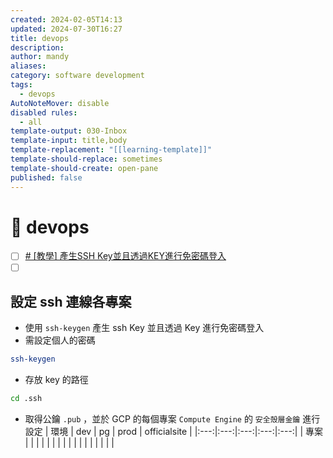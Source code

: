 ```yaml
---
created: 2024-02-05T14:13
updated: 2024-07-30T16:27
title: devops
description: 
author: mandy
aliases: 
category: software development
tags:
  - devops
AutoNoteMover: disable
disabled rules:
  - all
template-output: 030-Inbox
template-input: title,body
template-replacement: "[[learning-template]]"
template-should-replace: sometimes
template-should-create: open-pane
published: false
---
```

# 🚀 devops

- [ ] [# [教學] 產生SSH Key並且透過KEY進行免密碼登入](https://xenby.com/b/220-%E6%95%99%E5%AD%B8-%E7%94%A2%E7%94%9Fssh-key%E4%B8%A6%E4%B8%94%E9%80%8F%E9%81%8Ekey%E9%80%B2%E8%A1%8C%E5%85%8D%E5%AF%86%E7%A2%BC%E7%99%BB%E5%85%A5)
- [ ] []()

## 設定 ssh 連線各專案

- 使用 `ssh-keygen`  產生 ssh Key 並且透過 Key 進行免密碼登入
- 需設定個人的密碼
```bash
ssh-keygen
```
- 存放 key 的路徑
```bash
cd .ssh
```
- 取得公鑰 `.pub` ，並於 GCP 的每個專案 `Compute Engine` 的 `安全殼層金鑰` 進行設定
| 環境 | dev | pg | prod  | officialsite |
|:---:|:---:|:---:|:---:|:---:|
|  專案 |  |  |  |  |
|  |  |  |  |  |
|  |  |  |  |  |
